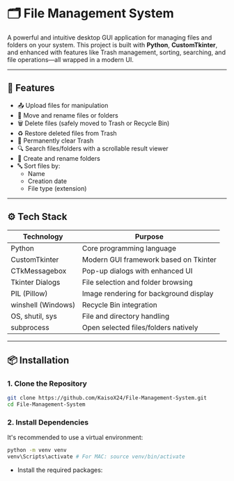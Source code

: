 # 🗂️ File Management System

A powerful and intuitive desktop GUI application for managing files and folders on your system. This project is built with **Python**, **CustomTkinter**, and enhanced with features like Trash management, sorting, searching, and file operations—all wrapped in a modern UI.

---

## 📌 Features

- 📤 Upload files for manipulation
- 🔄 Move and rename files or folders
- 🗑️ Delete files (safely moved to Trash or Recycle Bin)
- ♻️ Restore deleted files from Trash
- 🚮 Permanently clear Trash
- 🔍 Search files/folders with a scrollable result viewer
- 📂 Create and rename folders
- 🔤 Sort files by:
  - Name
  - Creation date
  - File type (extension)

---

## ⚙️ Tech Stack

| **Technology**     | **Purpose**                                      |
|--------------------|--------------------------------------------------|
| Python             | Core programming language                        |
| CustomTkinter      | Modern GUI framework based on Tkinter            |
| CTkMessagebox      | Pop-up dialogs with enhanced UI                  |
| Tkinter Dialogs    | File selection and folder browsing               |
| PIL (Pillow)       | Image rendering for background display           |
| winshell (Windows) | Recycle Bin integration                          |
| OS, shutil, sys    | File and directory handling                      |
| subprocess         | Open selected files/folders natively             |

---

## 📦 Installation

### 1. Clone the Repository

```bash
git clone https://github.com/KaisoX24/File-Management-System.git
cd File-Management-System
```
### 2. Install Dependencies
It's recommended to use a virtual environment:

```bash
python -m venv venv
venv\Scripts\activate # For MAC: source venv/bin/activate
```
- Install the required packages:
  ```bash
  
